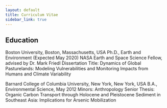 ```yaml
---
layout: default
title: Curriculum Vitae
sidebar_link: true
---
```


## Education
Boston University, Boston, Massachusetts, USA
Ph.D., Earth and Environment (Expected May 2020)
NASA Earth and Space Science Fellow, advised by Dr. Mark Friedl 
Dissertation Title: Dynamics of Global Pasturelands: Modeling Vulnerabilities and Monitoring Impacts from Humans and Climate Variability

Barnard College of Columbia University, New York, New York, USA
B.A., Environmental Science,  May 2012
Minors: Anthropology
Senior Thesis: Organic Carbon Transport through Holocene and Pleistocene  Sediment in Southeast Asia: Implications for Arsenic Mobilization
